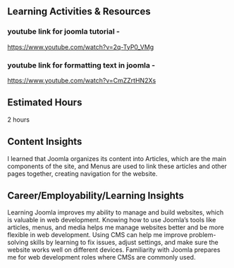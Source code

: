 ## Learning Activities & Resources
### youtube link for joomla tutorial - 
https://www.youtube.com/watch?v=2q-TyP0_VMg

### youtube link for formatting text in joomla - 
https://www.youtube.com/watch?v=CmZZrtHN2Xs

## Estimated Hours
2 hours

## Content Insights 
I learned that Joomla organizes its content into Articles, which are the main components of the site, and Menus are used to link these articles and other pages together, creating navigation for the website.

## Career/Employability/Learning Insights
Learning Joomla improves my ability to manage and build websites, which is valuable in web development. Knowing how to use Joomla’s tools like articles, menus, and media helps me manage websites better and be more flexible in web development. Using CMS can help me improve problem-solving skills by learning to fix issues, adjust settings, and make sure the website works well on different devices. Familiarity with Joomla prepares me for web development roles where CMSs are commonly used.
